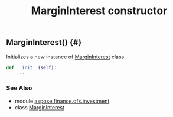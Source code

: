 ﻿---
title: MarginInterest constructor
second_title: Aspose.Finance for Python via .NET API References
description: 
type: docs
weight: 10
url: /python-net/aspose.finance.ofx.investment/margininterest/__init__/
is_root: false
---

## MarginInterest() {#}

Initializes a new instance of [MarginInterest](/finance/python-net/aspose.finance.ofx.investment/margininterest) class.



```python
def __init__(self):
    ...
```





### See Also
* module [aspose.finance.ofx.investment](../../)
* class [MarginInterest](/finance/python-net/aspose.finance.ofx.investment/margininterest)

